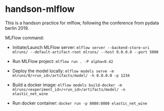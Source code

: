 # handson-mlflow

This is a handson practice for mlflow, following the conference from pydata berlin 2019.

MLFlow command:

- Initiate/Launch MLFlow server:
`mlflow server --backend-store-uri mlruns/ --default-artifact-root mlruns/ --host 0.0.0.0 --port 5000`

- Run MLFlow project:
`mlflow run . -P alpha=0.42`

- Deploy the model locally:
`mlflow models serve -m mlruns/0/<run_id>/artifacts/model/ -h 0.0.0.0 -p 1234`

- Build a docker image:
`mlflow models build-docker -m mlruns/<experiment_id>/<run_id>/artifacts/model/ -n elastic_net_wine`

- Run docker container:
`docker run -p 8080:8080 elastic_net_wine`